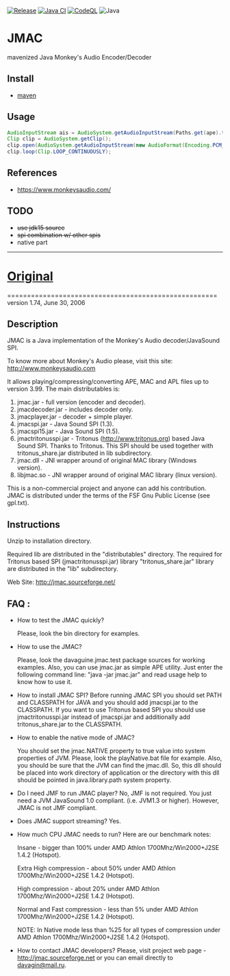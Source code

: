[![Release](https://jitpack.io/v/umjammer/jmac.svg)](https://jitpack.io/#umjammer/jmac)
[![Java CI](https://github.com/umjammer/jmac/actions/workflows/maven.yml/badge.svg)](https://github.com/umjammer/jmac/actions/workflows/maven.yml)
[![CodeQL](https://github.com/umjammer/jmac/actions/workflows/codeql-analysis.yml/badge.svg)](https://github.com/umjammer/jmac/actions/workflows/codeql-analysis.yml)
![Java](https://img.shields.io/badge/Java-17-b07219)

# JMAC

 mavenized Java Monkey's Audio Encoder/Decoder

## Install

 * [maven](https://jitpack.io/#umjammer/jmac)

## Usage

```java
AudioInputStream ais = AudioSystem.getAudioInputStream(Paths.get(ape).toFile());
Clip clip = AudioSystem.getClip();
clip.open(AudioSystem.getAudioInputStream(new AudioFormat(Encoding.PCM_SIGNED, 44100, 16, 1, 2, 44100, false), ais));
clip.loop(Clip.LOOP_CONTINUOUSLY);
```

## References

* https://www.monkeysaudio.com/

## TODO

* ~~use jdk15 source~~
* ~~spi combination w/ other spis~~
* native part

---

# [Original](https://jmac.sourceforge.net/)

=====================================================
version 1.74, June 30, 2006

Description
-----------
JMAC is a Java implementation of the Monkey's Audio decoder/JavaSound SPI.

To know more about Monkey's Audio please, visit this site:
http://www.monkeysaudio.com

It allows playing/compressing/converting APE, MAC and APL files up to version 3.99.
The main distributables is:

1. jmac.jar - full version (encoder and decoder).
2. jmacdecoder.jar - includes decoder only.
3. jmacplayer.jar - decoder + simple player.
4. jmacspi.jar - Java Sound SPI (1.3).
5. jmacspi15.jar - Java Sound SPI (1.5).
6. jmactritonusspi.jar - Tritonus (http://www.tritonus.org) based Java Sound
SPI. Thanks to Tritonus. This SPI should be used together with
tritonus_share.jar distributed in lib subdirectory.
7. jmac.dll - JNI wrapper around of original MAC library (Windows version).
8. libjmac.so - JNI wrapper around of original MAC library (linux version).

This is a non-commercial project and anyone can add his contribution.
JMAC is distributed under the terms of the FSF Gnu Public License (see gpl.txt).

Instructions
------------
Unzip to installation directory.

Required lib are distributed in the "distributables" directory. The required for Tritonus
based SPI (jmactritonusspi.jar) library "tritonus_share.jar" library are
distributed in the "lib" subdirectory.

Web Site: http://jmac.sourceforge.net/

FAQ : 
------------
- How to test the JMAC quickly?

  Please, look the bin directory for examples.

- How to use the JMAC?

  Please, look the davaguine.jmac.test package sources for working examples. Also,
  you can use jmac.jar as simple APE utility. Just enter the following command line:
  "java -jar jmac.jar" and read usage help to know how to use it.


- How to install JMAC SPI?
  Before running JMAC SPI you should set PATH and CLASSPATH for JAVA and you
  should add jmacspi.jar to the CLASSPATH. If you want to use Tritonus based SPI
  you should use jmactritonusspi.jar instead of jmacspi.jar and additionally add
  tritonus_share.jar to the CLASSPATH.

 
- How to enable the native mode of JMAC?

  You should set the jmac.NATIVE property to true value into system properties of JVM.
  Please, look the playNative.bat file for example. Also, you should be sure that the
  JVM can find the jmac.dll. So, this dll should be placed into work directory of
  application or the directory with this dll should be pointed in java.library.path
  system property.

- Do I need JMF to run JMAC player?
  No, JMF is not required. You just need a JVM JavaSound 1.0 compliant.
  (i.e. JVM1.3 or higher). However, JMAC is not JMF compliant.

- Does JMAC support streaming?
  Yes.

- How much CPU JMAC needs to run?
  Here are our benchmark notes:

  Insane - bigger than 100% under AMD Athlon 1700Mhz/Win2000+J2SE 1.4.2
  (Hotspot).

  Extra High compression - about 50% under AMD Athlon 1700Mhz/Win2000+J2SE 1.4.2
  (Hotspot).

  High compression - about 20% under AMD Athlon 1700Mhz/Win2000+J2SE 1.4.2 (Hotspot).

  Normal and Fast compression - less than 5% under AMD Athlon 1700Mhz/Win2000+J2SE
  1.4.2 (Hotspot).

  NOTE:
  In Native mode less than %25 for all types of compression under AMD Athlon
  1700Mhz/Win2000+J2SE 1.4.2 (Hotspot).

- How to contact JMAC developers?
  Please, visit project web page - http://jmac.sourceforge.net or you can email
  directly to davagin@mail.ru.

